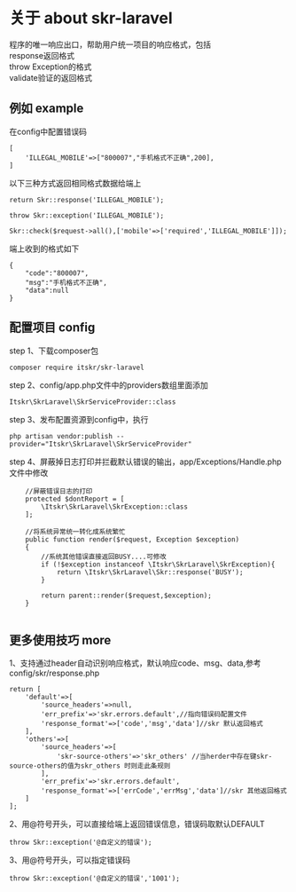 # 关于 about skr-laravel
程序的唯一响应出口，帮助用户统一项目的响应格式，包括<br/>
response返回格式<br/>
throw Exception的格式<br/>
validate验证的返回格式<br/>

## 例如 example
在config中配置错误码
```
[
    'ILLEGAL_MOBILE'=>["800007","手机格式不正确",200],
]
```
以下三种方式返回相同格式数据给端上<br/>
```
return Skr::response('ILLEGAL_MOBILE');
```
```
throw Skr::exception('ILLEGAL_MOBILE');
```
```
Skr::check($request->all(),['mobile'=>['required','ILLEGAL_MOBILE']]);
```

端上收到的格式如下
```
{
    "code":"800007",
    "msg":"手机格式不正确",
    "data":null
}
```

## 配置项目 config
step 1、下载composer包

```
composer require itskr/skr-laravel

```

step 2、config/app.php文件中的providers数组里面添加<br/>

```
Itskr\SkrLaravel\SkrServiceProvider::class
```

step 3、发布配置资源到config中，执行
```
php artisan vendor:publish --provider="Itskr\SkrLaravel\SkrServiceProvider"
```


step 4、屏蔽掉日志打印并拦截默认错误的输出，app/Exceptions/Handle.php文件中修改
```
    //屏蔽错误日志的打印
    protected $dontReport = [
        \Itskr\SkrLaravel\SkrException::class
    ];
    
    //将系统异常统一转化成系统繁忙
    public function render($request, Exception $exception)
    {
        //系统其他错误直接返回BUSY....可修改
        if (!$exception instanceof \Itskr\SkrLaravel\SkrException){
            return \Itskr\SkrLaravel\Skr::response('BUSY');
        }

        return parent::render($request,$exception);
    }
    
```


## 更多使用技巧 more
1、支持通过header自动识别响应格式，默认响应code、msg、data,参考config/skr/response.php
```
return [
    'default'=>[
        'source_headers'=>null,
        'err_prefix'=>'skr.errors.default',//指向错误码配置文件
        'response_format'=>['code','msg','data']//skr 默认返回格式
    ],
    'others'=>[
        'source_headers'=>[
            'skr-source-others'=>'skr_others' //当herder中存在键skr-source-others的值为skr_others 时则走此条规则
        ],
        'err_prefix'=>'skr.errors.default',
        'response_format'=>['errCode','errMsg','data']//skr 其他返回格式
    ]
];
```
2、用@符号开头，可以直接给端上返回错误信息，错误码取默认DEFAULT
```
throw Skr::exception('@自定义的错误');
```
3、用@符号开头，可以指定错误码
```
throw Skr::exception('@自定义的错误','1001');
```